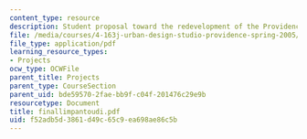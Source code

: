 ```yaml
---
content_type: resource
description: Student proposal toward the redevelopment of the Providence waterfront.
file: /media/courses/4-163j-urban-design-studio-providence-spring-2005/f52adb5d3861d49c65c9ea698ae86c5b_finallimpantoudi.pdf
file_type: application/pdf
learning_resource_types:
- Projects
ocw_type: OCWFile
parent_title: Projects
parent_type: CourseSection
parent_uid: bde59570-2fae-bb9f-c04f-201476c29e9b
resourcetype: Document
title: finallimpantoudi.pdf
uid: f52adb5d-3861-d49c-65c9-ea698ae86c5b
---
```

